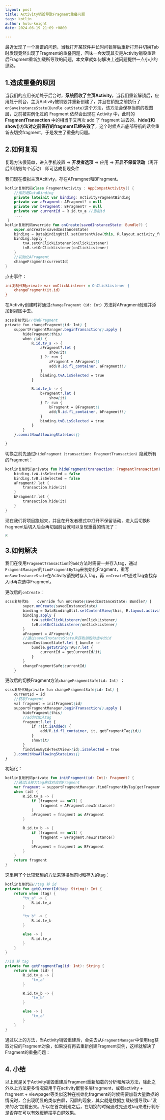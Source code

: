 ```yaml
---
layout: post
title: Activity销毁导致Fragment重叠问题
tags: kotlin
author: hulu-knight
date: 2024-06-19 21:09 +0800

---
```


最近发现了一个离谱的问题，当我打开某软件并长时间锁屏后重新打开并切换Tab时发现竟然出现了Fragment的重叠问题，回味一会发现其实是Activity销毁重建后Fragment重新加载所导致的问题，本文章就如何解决上述问题提供一点小小的思路。


## 1.造成重叠的原因

当我们的应用长期处于后台时，**系统回收了主页Activity**，当我们重新解锁后，应用处于前台，主页Activity被销毁并重新创建了，并且在销毁之前执行了`onSaveInstanceState(Bundle outState)`这个方法，该方法会保存当前的视图层，之前被实例化过的 Fragment 依然会出现在 Activity 中，此时的 **FragmentTransaction** 中的相当于又再次 add 了 fragment 进去的，**hide()和show()方法对之前保存的fragment已经失效了**，这个时候点击底部导航的话会重新去切换fragment，于是发生了重叠的问题。

## 2.如何复现

复现方法很简单，进入手机设置 -> **开发者选项** -> 应用 -> **开启不保留活动**（离开后即销毁每个活动） 即可达成复现条件

我们现在模拟主页Acitivty，存在AFramgnet和BFragment。

```kotlin
kotlin复制代码class FragmentActivity : AppCompatActivity() {
    //用的是DataBinding
    private lateinit var binding: ActivityFragmentBinding
    private var aFragment: AFragment? = null
    private var bFragment: BFragment? = null
    private var currentId = R.id.tv_a //当前id
    ....
 }
kotlin复制代码override fun onCreate(savedInstanceState: Bundle?) {
    super.onCreate(savedInstanceState)
    binding = DataBindingUtil.setContentView(this, R.layout.activity_fragment)
    binding.apply {
        tvA.setOnClickListener(onClickListener)
        tvB.setOnClickListener(onClickListener)
    }
    //初始化AFragment
    changeFragment(currentId)
}
```

点击事件：

```ini
ini复制代码private var onClickListener = OnClickListener {
    changeFragment(it.id)
}
```

在Activity创建时将通过`changeFragment（id: Int）`方法将AFragment创建并添加到视图中去。

```scss
scss复制代码//切换Fragment
private fun changeFragment(id: Int) {
    supportFragmentManager.beginTransaction().apply {
        hideFragment(this)
        when (id) {
            R.id.tv_a -> {
                aFragment?.let {
                    show(it)
                } ?: run {
                    aFragment = AFragment()
                    add(R.id.fl_container, aFragment!!)
                }
                binding.tvA.isSelected = true
            }

            R.id.tv_b -> {
                bFragment?.let {
                    show(it)
                } ?: run {
                    bFragment = BFragment()
                    add(R.id.fl_container, bFragment!!)
                }
                binding.tvB.isSelected = true
            }
        }
    }.commitNowAllowingStateLoss()

}
```

切换之前先通过`hideFragment（transaction: FragmentTransaction）`隐藏所有的Fragment：

```kotlin
kotlin复制代码private fun hideFragment(transaction: FragmentTransaction) {
    binding.tvA.isSelected = false
    binding.tvB.isSelected = false
    aFragment?.let {
        transaction.hide(it)
    }
    bFragment?.let {
        transaction.hide(it)
    }
}
```

现在我们将项目跑起来，并且在开发者模式中打开不保留活动，进入后切换B fragment后切入后台再切回前台就可以复现重叠的情况了：

<img src="https://raw.githubusercontent.com/hulu-knight/Clouding-Pic/master/picture202406192200006.GIF" style="zoom:50%;" />

## 3.如何解决

我们在使用`FragmentTransaction`的`add`方法时需要一并存入tag，通过`FragmentManager`的`findFragmentByTag`来初始化Fragment，重写`onSaveInstanceState`在Activity销毁时存入Tag，再` onCreate`中通过Tag查找存入id再次选中Fragment。

更改后的`onCreate`：

```scss
scss复制代码    override fun onCreate(savedInstanceState: Bundle?) {
        super.onCreate(savedInstanceState)
        binding = DataBindingUtil.setContentView(this, R.layout.activity_fragment)
        binding.apply {
            tvA.setOnClickListener(onClickListener)
            tvB.setOnClickListener(onClickListener)
        }
        aFragment = AFragment()
        //通过savedInstanceState来获取销毁时选中的id
        savedInstanceState?.let { bundle ->
            bundle.getString(TAG)?.let {
                currentId = getCurrentId(it)
            }
        }
        changeFragmentSafe(currentId)
    }
```

更改后的切换Fragment方法`changeFragmentSafe(id: Int) `：

```scss
scss复制代码private fun changeFragmentSafe(id: Int) {
    currentId = id
    //获取Fragment
    val fragment = initFragment(id)
    supportFragmentManager.beginTransaction().apply {
        hideFragment(this)
        //add时加入tag
        fragment?.let {
            if (!it.isAdded) {
                add(R.id.fl_container, it, getFragmentTag(id))
            }
            show(it)
        }
        findViewById<TextView>(id).isSelected = true
    }.commitNowAllowingStateLoss()
}
```

初始化：

```kotlin
kotlin复制代码private fun initFragment(id: Int): Fragment? {
    //通过id转为tag来找对应的Fragment
    var fragment = supportFragmentManager.findFragmentByTag(getFragmentTag(id))
    when (id) {
        R.id.tv_a -> {
            if (fragment == null) {
                fragment = AFragment.newInstance()
            }
            aFragment = fragment as AFragment
        }

        R.id.tv_b -> {
            if (fragment == null) {
                fragment = BFragment.newInstance()
            }
            bFragment = fragment as BFragment
        }
    }
    return fragment
}
```

这里用了个比较繁琐的方法来转换当前id和存入的tag：

```kotlin
kotlin复制代码//tag 转 id
private fun getCurrentId(tag: String): Int {
    return when (tag) {
        "tv_a" -> {
            R.id.tv_a
        }

        "tv_b" -> {
            R.id.tv_b
        }

        else -> {
            R.id.tv_a
        }
    }
}

//id 转 tag
private fun getFragmentTag(id: Int): String {
    return when (id) {
        R.id.tv_a -> {
            "tv_a"
        }

        R.id.tv_b -> {
            "tv_b"
        }

        else -> {
            "tv_a"
        }
    }
}
```

通过以上的方法，当Activity销毁重建后，会先去从`FragmentManager`中使用tag获取对应的Fragment对象，如果没有再去重新创建Fragment实例，这样就解决了Fragment的重叠问题：

## 4. 小结

以上就是关于Activity销毁重建后Fragment重新加载的分析和解决方法，除此之外以上方法更多情况应用于在activity嵌套多层fragment，或者activity + fragment + viewpager等类似这种在初始化fragment的时候需要加载大量数据的情况时，会出现明显的类似白屏，闪屏的现象，其实就是数据加载较慢导致ui”没来的及“加载出来。所以在首次创建之后，在切换的时候通过先通过tag来进行判断是否存在可以有效缓解摆平白屏效果。

